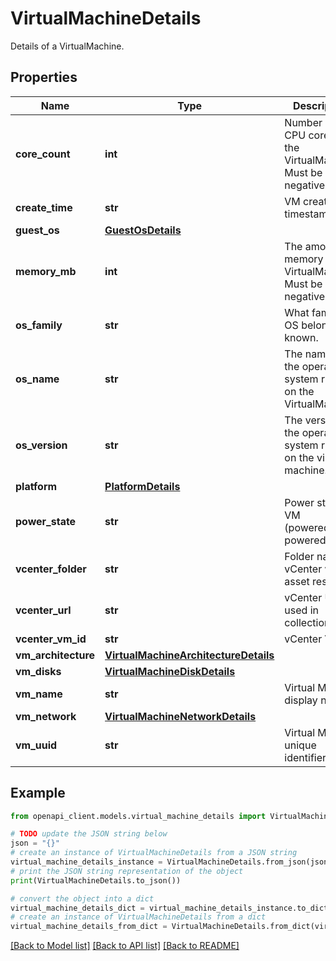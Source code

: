 # VirtualMachineDetails

Details of a VirtualMachine.

## Properties

Name | Type | Description | Notes
------------ | ------------- | ------------- | -------------
**core_count** | **int** | Number of CPU cores in the VirtualMachine. Must be non-negative. | [optional] 
**create_time** | **str** | VM creation timestamp. | [optional] 
**guest_os** | [**GuestOsDetails**](GuestOsDetails.md) |  | [optional] 
**memory_mb** | **int** | The amount of memory in the VirtualMachine. Must be non-negative. | [optional] 
**os_family** | **str** | What family the OS belong to, if known. | [optional] 
**os_name** | **str** | The name of the operating system running on the VirtualMachine. | [optional] 
**os_version** | **str** | The version of the operating system running on the virtual machine. | [optional] 
**platform** | [**PlatformDetails**](PlatformDetails.md) |  | [optional] 
**power_state** | **str** | Power state of VM (poweredOn or poweredOff). | [optional] 
**vcenter_folder** | **str** | Folder name in vCenter where asset resides. | [optional] 
**vcenter_url** | **str** | vCenter URL used in collection. | [optional] 
**vcenter_vm_id** | **str** | vCenter VM ID. | [optional] 
**vm_architecture** | [**VirtualMachineArchitectureDetails**](VirtualMachineArchitectureDetails.md) |  | [optional] 
**vm_disks** | [**VirtualMachineDiskDetails**](VirtualMachineDiskDetails.md) |  | [optional] 
**vm_name** | **str** | Virtual Machine display name. | [optional] 
**vm_network** | [**VirtualMachineNetworkDetails**](VirtualMachineNetworkDetails.md) |  | [optional] 
**vm_uuid** | **str** | Virtual Machine unique identifier. | [optional] 

## Example

```python
from openapi_client.models.virtual_machine_details import VirtualMachineDetails

# TODO update the JSON string below
json = "{}"
# create an instance of VirtualMachineDetails from a JSON string
virtual_machine_details_instance = VirtualMachineDetails.from_json(json)
# print the JSON string representation of the object
print(VirtualMachineDetails.to_json())

# convert the object into a dict
virtual_machine_details_dict = virtual_machine_details_instance.to_dict()
# create an instance of VirtualMachineDetails from a dict
virtual_machine_details_from_dict = VirtualMachineDetails.from_dict(virtual_machine_details_dict)
```
[[Back to Model list]](../README.md#documentation-for-models) [[Back to API list]](../README.md#documentation-for-api-endpoints) [[Back to README]](../README.md)


